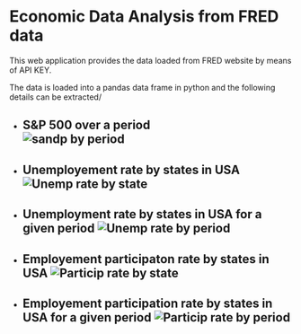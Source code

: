 # Economic Data Analysis from FRED data

This web application provides the data loaded from FRED website by means of API KEY.

The data is loaded into a pandas data frame in python and the following details can be extracted/

- S&P 500 over a period  
  ![sandp by period](https://github.com/blockchainamm/FRED_Economic_Data_Analysis/assets/82846751/f35fb1b9-a9a6-40e1-b5be-78747db2309b)
  ---
- Unemployement rate by states in USA
  ![Unemp rate by state](https://github.com/blockchainamm/FRED_Economic_Data_Analysis/assets/82846751/30e42901-d67d-4abb-a5fa-afe3fd58d817)
  ---
- Unemployment rate by states in USA for a given period
  ![Unemp rate by period](https://github.com/blockchainamm/FRED_Economic_Data_Analysis/assets/82846751/b81f3871-ada7-4717-aa7b-8e6ec441cdbb)
  ---
- Employement participaton rate by states in USA
  ![Particip rate by state](https://github.com/blockchainamm/FRED_Economic_Data_Analysis/assets/82846751/a96153ef-f411-4c99-9b90-7184879dfbc3)
  ---
- Employement participation rate by states in USA for a given period
  ![Particip rate by period](https://github.com/blockchainamm/FRED_Economic_Data_Analysis/assets/82846751/09cb2aee-20e5-4b96-ad02-05dda753bec9)
  ---
